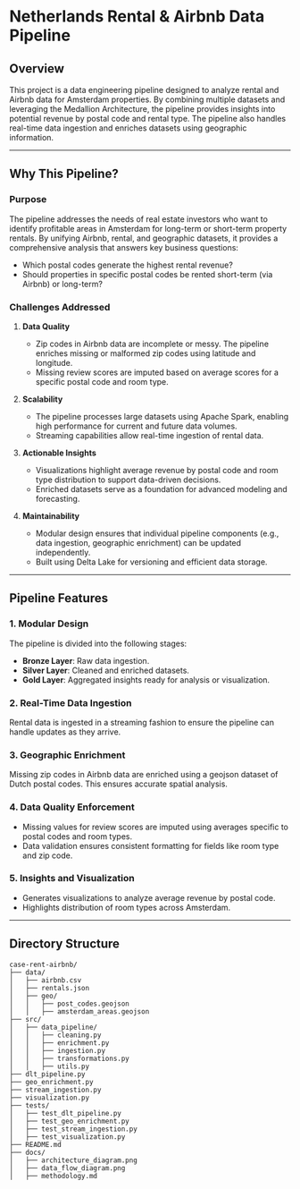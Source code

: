 # Netherlands Rental & Airbnb Data Pipeline

## **Overview**

This project is a data engineering pipeline designed to analyze rental and Airbnb data for Amsterdam properties. By combining multiple datasets and leveraging the Medallion Architecture, the pipeline provides insights into potential revenue by postal code and rental type. The pipeline also handles real-time data ingestion and enriches datasets using geographic information.

---

## **Why This Pipeline?**

### **Purpose**
The pipeline addresses the needs of real estate investors who want to identify profitable areas in Amsterdam for long-term or short-term property rentals. By unifying Airbnb, rental, and geographic datasets, it provides a comprehensive analysis that answers key business questions:
- Which postal codes generate the highest rental revenue?
- Should properties in specific postal codes be rented short-term (via Airbnb) or long-term?

### **Challenges Addressed**
1. **Data Quality**
   - Zip codes in Airbnb data are incomplete or messy. The pipeline enriches missing or malformed zip codes using latitude and longitude.
   - Missing review scores are imputed based on average scores for a specific postal code and room type.

2. **Scalability**
   - The pipeline processes large datasets using Apache Spark, enabling high performance for current and future data volumes.
   - Streaming capabilities allow real-time ingestion of rental data.

3. **Actionable Insights**
   - Visualizations highlight average revenue by postal code and room type distribution to support data-driven decisions.
   - Enriched datasets serve as a foundation for advanced modeling and forecasting.

4. **Maintainability**
   - Modular design ensures that individual pipeline components (e.g., data ingestion, geographic enrichment) can be updated independently.
   - Built using Delta Lake for versioning and efficient data storage.

---

## **Pipeline Features**

### **1. Modular Design**
The pipeline is divided into the following stages:
- **Bronze Layer**: Raw data ingestion.
- **Silver Layer**: Cleaned and enriched datasets.
- **Gold Layer**: Aggregated insights ready for analysis or visualization.

### **2. Real-Time Data Ingestion**
Rental data is ingested in a streaming fashion to ensure the pipeline can handle updates as they arrive.

### **3. Geographic Enrichment**
Missing zip codes in Airbnb data are enriched using a geojson dataset of Dutch postal codes. This ensures accurate spatial analysis.

### **4. Data Quality Enforcement**
- Missing values for review scores are imputed using averages specific to postal codes and room types.
- Data validation ensures consistent formatting for fields like room type and zip code.

### **5. Insights and Visualization**
- Generates visualizations to analyze average revenue by postal code.
- Highlights distribution of room types across Amsterdam.

---

## **Directory Structure**

```plaintext
case-rent-airbnb/
├── data/
│   ├── airbnb.csv
│   ├── rentals.json
│   ├── geo/
│   │   ├── post_codes.geojson
│   │   ├── amsterdam_areas.geojson
├── src/
│   ├── data_pipeline/
│   │   ├── cleaning.py
│   │   ├── enrichment.py
│   │   ├── ingestion.py
│   │   ├── transformations.py
│   │   ├── utils.py
├── dlt_pipeline.py
├── geo_enrichment.py
├── stream_ingestion.py
├── visualization.py
├── tests/
│   ├── test_dlt_pipeline.py
│   ├── test_geo_enrichment.py
│   ├── test_stream_ingestion.py
│   ├── test_visualization.py
├── README.md
├── docs/
│   ├── architecture_diagram.png
│   ├── data_flow_diagram.png
│   ├── methodology.md
